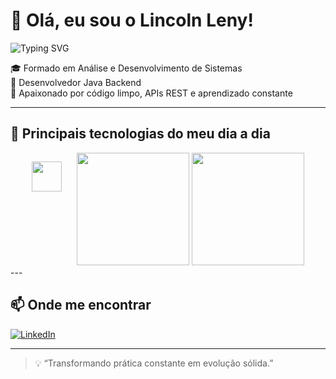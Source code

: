 # 👋 Olá, eu sou o Lincoln Leny!

<img src="https://readme-typing-svg.herokuapp.com?font=Fira+Code&size=28&pause=1000&color=2DBA4E&center=true&width=435&lines=Desenvolvedor+Java+Backend;Apaixonado+por+Tecnologia;Bem-vindo+ao+meu+GitHub!" alt="Typing SVG" align="center"/>

🎓 Formado em Análise e Desenvolvimento de Sistemas  
💼 Desenvolvedor Java Backend  
🚀 Apaixonado por código limpo, APIs REST e aprendizado constante  

---
## 🚀 Principais tecnologias do meu dia a dia 

<div align="center" style="display: flex; flex-direction: row; justify-content: center; align-items: flex-start; gap: 24px;">

  <!-- Skills -->
  <div>
    <p>
      <img src="https://skillicons.dev/icons?i=java,python,js,html,css,spring,django,maven,git,github,vscode,intellij" height="48"/>
    </p>
  </div>

  <!-- GitHub Stats -->
  <div>
    <img height="180em" src="https://github-readme-stats.vercel.app/api?username=lincolnleny&show_icons=true&theme=github_dark&hide_title=false"/>
    <img height="180em" src="https://github-readme-stats.vercel.app/api/top-langs/?username=lincolnleny&layout=compact&theme=github_dark"/>
  </div>

</div>
---

## 📫 Onde me encontrar

[![LinkedIn](https://img.shields.io/badge/LinkedIn-0077B5?style=for-the-badge&logo=linkedin&logoColor=white)](https://www.linkedin.com/in/lincolnleny/)

---

> 💡 “Transformando prática constante em evolução sólida.”